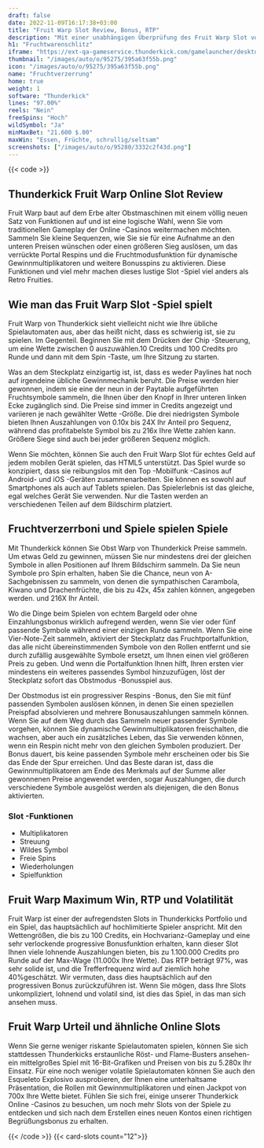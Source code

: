 ```yaml
---
draft: false
date: 2022-11-09T16:17:38+03:00
title: "Fruit Warp Slot Review, Bonus, RTP"
description: "Mit einer unabhängigen Überprüfung des Fruit Warp Slot von Thunderkick können Sie kostenlos oder echtes Geld spielen und hier einen Bonus erhalten!"
h1: "Fruchtwarenschlitz"
iframe: "https://ext-qa-gameservice.thunderkick.com/gamelauncher/desktopLauncher/external-lobby?gameId=tk-fruittime&container=container&freeAccountCurrencyIso=EUR&freeAccountBalance=5000&operatorId=2"
thumbnail: "/images/auto/o/95275/395a63f55b.png"
icon: "/images/auto/o/95275/395a63f55b.png"
name: "Fruchtverzerrung"
home: true
weight: 1
software: "Thunderkick"
lines: "97.00%"
reels: "Nein"
freeSpins: "Hoch"
wildSymbol: "Ja"
minMaxBet: "21.600 $.00"
maxWin: "Essen, Früchte, schrullig/seltsam"
screenshots: ["/images/auto/o/95280/3332c2f43d.png"]
---
```


{{< code >}}<h2>Thunderkick Fruit Warp Online Slot Review</h2><p>Fruit Warp baut auf dem Erbe alter Obstmaschinen mit einem völlig neuen Satz von Funktionen auf und ist eine logische Wahl, wenn Sie vom traditionellen Gameplay der Online -Casinos weitermachen möchten. Sammeln Sie kleine Sequenzen, wie Sie sie für eine Aufnahme an den unteren Preisen wünschen oder einen größeren Sieg auslösen, um das verrückte Portal Respins und die Fruchtmodusfunktion für dynamische Gewinnmultiplikatoren und weitere Bonusspins zu aktivieren. Diese Funktionen und viel mehr machen dieses lustige Slot -Spiel viel anders als Retro Fruities.</p><h2>Wie man das Fruit Warp Slot -Spiel spielt</h2><p>Fruit Warp von Thunderkick sieht vielleicht nicht wie Ihre übliche Spielautomaten aus, aber das heißt nicht, dass es schwierig ist, sie zu spielen. Im Gegenteil. Beginnen Sie mit dem Drücken der Chip -Steuerung, um eine Wette zwischen 0 auszuwählen.10 Credits und 100 Credits pro Runde und dann mit dem Spin -Taste, um Ihre Sitzung zu starten.</p><p>Was an dem Steckplatz einzigartig ist, ist, dass es weder Paylines hat noch auf irgendeine übliche Gewinnmechanik beruht. Die Preise werden hier gewonnen, indem sie eine der neun in der Paytable aufgeführten Fruchtsymbole sammeln, die Ihnen über den Knopf in Ihrer unteren linken Ecke zugänglich sind. Die Preise sind immer in Credits angezeigt und variieren je nach gewählter Wette -Größe. Die drei niedrigsten Symbole bieten Ihnen Auszahlungen von 0.10x bis 24X Ihr Anteil pro Sequenz, während das profitabelste Symbol bis zu 216x Ihre Wette zahlen kann. Größere Siege sind auch bei jeder größeren Sequenz möglich.</p><p>Wenn Sie möchten, können Sie auch den Fruit Warp Slot für echtes Geld auf jedem mobilen Gerät spielen, das HTML5 unterstützt. Das Spiel wurde so konzipiert, dass sie reibungslos mit den Top -Mobilfunk -Casinos auf Android- und iOS -Geräten zusammenarbeiten. Sie können es sowohl auf Smartphones als auch auf Tablets spielen. Das Spielerlebnis ist das gleiche, egal welches Gerät Sie verwenden. Nur die Tasten werden an verschiedenen Teilen auf dem Bildschirm platziert.</p><h2>Fruchtverzerrboni und Spiele spielen Spiele</h2><p>Mit Thunderkick können Sie Obst Warp von Thunderkick Preise sammeln. Um etwas Geld zu gewinnen, müssen Sie nur mindestens drei der gleichen Symbole in allen Positionen auf Ihrem Bildschirm sammeln. Da Sie neun Symbole pro Spin erhalten, haben Sie die Chance, neun von A-Sachgebnissen zu sammeln, von denen die sympathischen Carambola, Kiwano und Drachenfrüchte, die bis zu 42x, 45x zahlen können, angegeben werden. und 216X Ihr Anteil.</p><p>Wo die Dinge beim Spielen von echtem Bargeld oder ohne Einzahlungsbonus wirklich aufregend werden, wenn Sie vier oder fünf passende Symbole während einer einzigen Runde sammeln. Wenn Sie eine Vier-Note-Zeit sammeln, aktiviert der Steckplatz das Fruchtportalfunktion, das alle nicht übereinstimmenden Symbole von den Rollen entfernt und sie durch zufällig ausgewählte Symbole ersetzt, um Ihnen einen viel größeren Preis zu geben. Und wenn die Portalfunktion Ihnen hilft, Ihren ersten vier mindestens ein weiteres passendes Symbol hinzuzufügen, löst der Steckplatz sofort das Obstmodus -Bonusspiel aus.</p><p>Der Obstmodus ist ein progressiver Respins -Bonus, den Sie mit fünf passenden Symbolen auslösen können, in denen Sie einen speziellen Preispfad absolvieren und mehrere Bonusauszahlungen sammeln können. Wenn Sie auf dem Weg durch das Sammeln neuer passender Symbole vorgehen, können Sie dynamische Gewinnmultiplikatoren freischalten, die wachsen, aber auch ein zusätzliches Leben, das Sie verwenden können, wenn ein Respin nicht mehr von den gleichen Symbolen produziert. Der Bonus dauert, bis keine passenden Symbole mehr erscheinen oder bis Sie das Ende der Spur erreichen. Und das Beste daran ist, dass die Gewinnmultiplikatoren am Ende des Merkmals auf der Summe aller gewonnenen Preise angewendet werden, sogar Auszahlungen, die durch verschiedene Symbole ausgelöst werden als diejenigen, die den Bonus aktivierten.</p><h3>
Slot -Funktionen</h3><ul>
<li></span>
Multiplikatoren</li>
<li></span>
Streuung</li>
<li></span>
Wildes Symbol</li>
<li></span>
Freie Spins</li>
<li></span>
Wiederholungen</li>
<li></span>
Spielfunktion</li></ul><h2>Fruit Warp Maximum Win, RTP und Volatilität</h2><p>Fruit Warp ist einer der aufregendsten Slots in Thunderkicks Portfolio und ein Spiel, das hauptsächlich auf hochlimitierte Spieler anspricht. Mit den Wettengrößen, die bis zu 100 Credits, ein Hochvarianz-Gameplay und eine sehr verlockende progressive Bonusfunktion erhalten, kann dieser Slot Ihnen viele lohnende Auszahlungen bieten, bis zu 1.100.000 Credits pro Runde auf der Max-Wage (11.000x Ihre Wette). Das RTP beträgt 97%, was sehr solide ist, und die Trefferfrequenz wird auf ziemlich hohe 40%geschätzt. Wir vermuten, dass dies hauptsächlich auf den progressiven Bonus zurückzuführen ist. Wenn Sie mögen, dass Ihre Slots unkompliziert, lohnend und volatil sind, ist dies das Spiel, in das man sich ansehen muss.</p><h2>Fruit Warp Urteil und ähnliche Online Slots</h2><p>Wenn Sie gerne weniger riskante Spielautomaten spielen, können Sie sich stattdessen Thunderkicks erstaunliche Röst- und Flame-Busters ansehen-ein mittelgroßes Spiel mit 16-Bit-Grafiken und Preisen von bis zu 5.280x Ihr Einsatz. Für eine noch weniger volatile Spielautomaten können Sie auch den Esqueleto Explosivo ausprobieren, der Ihnen eine unterhaltsame Präsentation, die Rollen mit Gewinnmultiplikatoren und einen Jackpot von 700x Ihre Wette bietet. Fühlen Sie sich frei, einige unserer Thunderkick Online -Casinos zu besuchen, um noch mehr Slots von der Spiele zu entdecken und sich nach dem Erstellen eines neuen Kontos einen richtigen Begrüßungsbonus zu erhalten.</p>{{< /code >}}
{{< card-slots count="12">}}